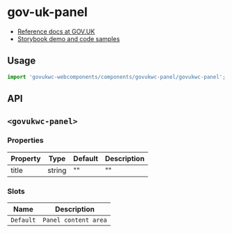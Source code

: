 # gov-uk-panel

- [Reference docs at GOV.UK](https://design-system.service.gov.uk/components/panel/)
- [Storybook demo and code samples](http://tgreyuk.github.io/govuk-webcomponents/storybook/?path=/story/panel/)

## Usage

```javascript
import 'govukwc-webcomponents/components/govukwc-panel/govukwc-panel';
```

## API

## `<govukwc-panel>`

### Properties

| Property  |  Type     | Default | Description |
|-----------|-----------|---------|-------------|
| title|string|""|""| 

### Slots

| Name  |  Description     |
|-----------|-----------|
| `Default` | `Panel content area` |

